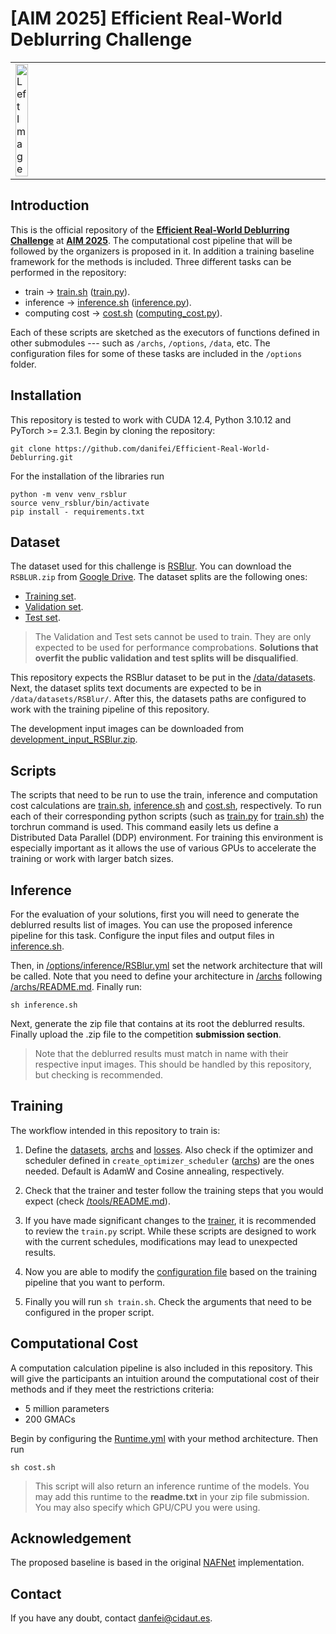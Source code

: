 # [AIM 2025] Efficient Real-World Deblurring Challenge
<table>
    <tr>
        <td width="20%">
            <img src="https://www.cvlai.net/aim/2025/logos/AIM2020_logo.png" alt="Left Image" style="width:20%;"/>
        </td>
    </tr>
</table>

## Introduction

This is the official repository of the [**Efficient Real-World Deblurring Challenge**](https://www.codabench.org/competitions/8483/#/pages-tab) at [**AIM 2025**](https://www.cvlai.net/aim/2025/). The computational cost pipeline that will be followed by the organizers is proposed in it. In addition a training baseline framework for the methods is included. Three different tasks can be performed in the repository: 
- train -> [train.sh](/train.sh)    ([train.py](/train.py)).
- inference -> [inference.sh](/inference.sh) ([inference.py](/inference.py)).
- computing cost -> [cost.sh](/cost.sh) ([computing_cost.py](/computing_cost.py)).

Each of these scripts are sketched as the executors of functions defined in other submodules --- such as `/archs`, `/options`, `/data`, etc. The configuration files for some of these tasks are included in the `/options` folder.

## Installation

This repository is tested to work with CUDA 12.4, Python 3.10.12 and PyTorch >= 2.3.1. Begin by cloning the repository:

```
git clone https://github.com/danifei/Efficient-Real-World-Deblurring.git
```

For the installation of the libraries run

```
python -m venv venv_rsblur
source venv_rsblur/bin/activate
pip install - requirements.txt
```

## Dataset

The dataset used for this challenge is [RSBlur](https://github.com/rimchang/RSBlur). You can download the `RSBLUR.zip` from [Google Drive](https://drive.google.com/drive/folders/1sS8_qXvF4KstJtyYN1DDHsqKke8qwgnT). The dataset splits are the following ones:

- [Training set](https://github.com/rimchang/RSBlur/blob/main/datalist/RSBlur/RSBlur_real_train.txt).
- [Validation set](https://github.com/rimchang/RSBlur/blob/main/datalist/RSBlur/RSBlur_real_val.txt).
- [Test set](https://github.com/rimchang/RSBlur/blob/main/datalist/RSBlur/RSBlur_real_test.txt).

> The Validation and Test sets cannot be used to train. They are only expected to be used for performance comprobations. **Solutions that overfit the public validation and test splits will be disqualified**.

This repository expects the RSBlur dataset to be put in the [/data/datasets](/data/datasets). Next, the dataset splits text documents are expected to be in `/data/datasets/RSBlur/`. After this, the datasets paths are configured to work with the training pipeline of this repository.

The development input images can be downloaded from [development_input_RSBlur.zip](https://drive.google.com/file/d/18t4EhyJDc4QnHpaV2viu6ZagV5wS-jiN/view?usp=sharing).

## Scripts

The scripts that need to be run to use the train, inference and computation cost calculations are [train.sh](/train.sh), [inference.sh](/inference.sh) and [cost.sh](/cost.sh), respectively. To run each of their corresponding python scripts (such as [train.py](/train.py) for [train.sh](/train.sh)) the torchrun command is used. This command easily lets us define a Distributed Data Parallel (DDP) environment. For training this environment is especially important as it allows the use of various GPUs to accelerate the training or work with larger batch sizes.

## Inference

For the evaluation of your solutions, first you will need to generate the deblurred results list of images. You can use the proposed inference pipeline for this task. Configure the input files and output files in [inference.sh](/inference.sh). 

Then, in [/options/inference/RSBlur.yml](/options/inference/RSBlur.yml) set the network architecture that will be called. Note that you need to define your architecture in [/archs](/archs/) following [/archs/README.md](/archs/README.md). Finally run:

```
sh inference.sh
```

Next, generate the zip file that contains at its root the deblurred results. Finally upload the .zip file to the competition **submission section**.

> Note that the deblurred results must match in name with their respective input images. This should be handled by this repository, but checking is recommended.


## Training

The workflow intended in this repository to train is:

1. Define the [datasets](/data/README.md), [archs](/archs/README.md) and [losses](/losses/README.md). Also check if the optimizer and scheduler defined in `create_optimizer_scheduler` ([archs](/archs/__init__.py)) are the ones needed. Default is AdamW and Cosine annealing, respectively.

2. Check that the trainer and tester follow the training steps that you would expect (check [/tools/README.md](/tools/README.md)).

3. If you have made significant changes to the [trainer](/tools/trainer.py), it is recommended to review the `train.py` script. While these scripts are designed to work with the current schedules, modifications may lead to unexpected results.

4. Now you are able to modify the [configuration file](/options/train/RSBlur.yml) based on the training pipeline that you want to perform.

5. Finally you will run `sh train.sh`. Check the arguments that need to be configured in the proper script.

## Computational Cost

A computation calculation pipeline is also included in this repository. This will give the participants an intuition around the computational cost of their methods and if they meet the restrictions criteria:

- 5 million parameters
- 200 GMACs

Begin by configuring the [Runtime.yml](/options/test/Runtime.yml) with your method architecture. Then run

```
sh cost.sh
```
> This script will also return an inference runtime of the models. You may add this runtime to the **readme.txt** in your zip file submission. You may also specify which GPU/CPU you were using. 

## Acknowledgement
The proposed baseline is based in the original [NAFNet](https://github.com/megvii-research/NAFNet) implementation.

## Contact

If you have any doubt, contact [danfei@cidaut.es](danfei@cidaut.es).
